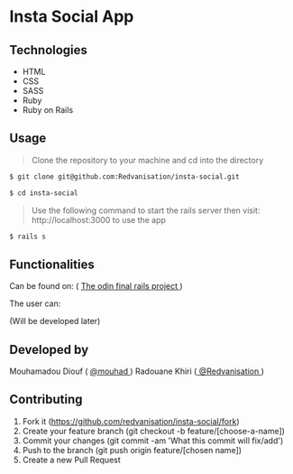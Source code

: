 # Insta Social App


## Technologies

- HTML
- CSS
- SASS
- Ruby
- Ruby on Rails

## Usage

> Clone the repository to your machine and cd into the directory

```sh
$ git clone git@github.com:Redvanisation/insta-social.git
```

```sh
$ cd insta-social
```

> Use the following command to start the rails server then visit: http://localhost:3000 to use the app

```sh
$ rails s
```

## Functionalities

Can be found on: ( <a href="https://www.theodinproject.com/courses/ruby-on-rails/lessons/final-project"> The odin final rails project </a>)


The user can:

(Will be developed later)

## Developed by

Mouhamadou Diouf ( <a href="https://github.com/MouhaDiouf"> @mouhad </a>)
Radouane Khiri (<a href="https://github.com/Redvanisation"> @Redvanisation </a>)

## Contributing

1. Fork it (https://github.com/redvanisation/insta-social/fork)
2. Create your feature branch (git checkout -b feature/[choose-a-name])
3. Commit your changes (git commit -am 'What this commit will fix/add')
4. Push to the branch (git push origin feature/[chosen name])
5. Create a new Pull Request
